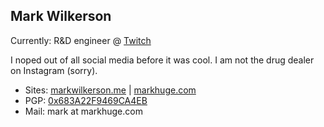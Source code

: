 ## Mark Wilkerson
Currently: R&D engineer @ [Twitch](https://twitch.tv)

I noped out of all social media before it was cool. I am not the drug dealer on Instagram (sorry).

- Sites: [markwilkerson.me](https://markwilkerson.me) | [markhuge.com](https://markhuge.com)
- PGP: [0x683A22F9469CA4EB](https://markhuge.com/pubkey.asc)
- Mail: mark at markhuge.com
